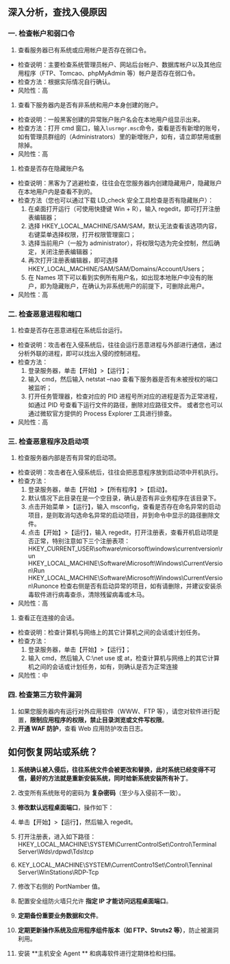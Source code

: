 ## 深入分析，查找入侵原因
### 一. 检查帐户和弱口令
1. 查看服务器已有系统或应用帐户是否存在弱口令。
 - 检查说明：主要检查系统管理员帐户、网站后台帐户、数据库帐户以及其他应用程序（FTP、Tomcao、phpMyAdmin 等）帐户是否存在弱口令。
 - 检查方法：根据实际情况自行确认。
 - 风险性：高

1. 查看下服务器内是否有非系统和用户本身创建的账户。
 - 检查说明：一般黑客创建的异常账户账户名会在本地用户组显示出来。
 - 检查方法：打开 cmd 窗口，输入`lusrmgr.msc`命令，查看是否有新增的账号，如有管理员群组的（Administrators）里的新增账户，如有，请立即禁用或删除掉。
 - 风险性：高

1. 检查是否存在隐藏账户名
 - 检查说明：黑客为了逃避检查，往往会在您服务器内创建隐藏用户，隐藏账户在本地用户内是查看不到的。
 - 检查方法（您也可以通过下载 LD_check 安全工具检查是否有隐藏账户）：
     1. 在桌面打开运行（可使用快捷键 Win + R），输入 regedit，即可打开注册表编辑器；
     1. 选择 HKEY_LOCAL_MACHINE/SAM/SAM，默认无法查看该选项内容，右键菜单选择权限，打开权限管理窗口；
     1. 选择当前用户（一般为 administrator），将权限勾选为完全控制，然后确定，关闭注册表编辑器；
     1. 再次打开注册表编辑器，即可选择 HKEY_LOCAL_MACHINE/SAM/SAM/Domains/Account/Users；
     1. 在 Names 项下可以看到实例所有用户名，如出现本地账户中没有的账户，即为隐藏账户，在确认为非系统用户的前提下，可删除此用户。    
 - 风险性：高

### 二. 检查恶意进程和端口
1. 检查是否存在恶意进程在系统后台运行。
 - 检查说明：攻击者在入侵系统后，往往会运行恶意进程与外部进行通信，通过分析外联的进程，即可以找出入侵的控制进程。
 - 检查方法：
     1. 登录服务器，单击【开始】>【运行】；
     1. 输入 cmd，然后输入 netstat –nao 查看下服务器是否有未被授权的端口被监听；
     1. 打开任务管理器，检查对应的 PID 进程号所对应的进程是否为正常进程，如通过 PID 号查看下运行文件的路径，删除对应路径文件。 或者您也可以通过微软官方提供的 Process Explorer 工具进行排查。
 - 风险性：高


### 三. 检查恶意程序及启动项
1. 检查服务器内部是否有异常的启动项。
 - 检查说明：攻击者在入侵系统后，往往会把恶意程序放到启动项中开机执行。
 - 检查方法：
     1. 登录服务器，单击【开始】>【所有程序】>【启动】。
     1. 默认情况下此目录在是一个空目录，确认是否有非业务程序在该目录下。
     1. 点击开始菜单 >【运行】，输入 msconfig，查看是否存在命名异常的启动项目，是则取消勾选命名异常的启动项目，并到命令中显示的路径删除文件。
     1. 点击【开始】>【运行】，输入 regedit，打开注册表，查看开机启动项是否正常，特别注意如下三个注册表项：
        HKEY_CURRENT_USER\software\micorsoft\windows\currentversion\run
        HKEY_LOCAL_MACHINE\Software\Microsoft\Windows\CurrentVersion\Run
        HKEY_LOCAL_MACHINE\Software\Microsoft\Windows\CurrentVersion\Runonce
    检查右侧是否有启动异常的项目，如有请删除，并建议安装杀毒软件进行病毒查杀，清除残留病毒或木马。
 - 风险性：高

1. 查看正在连接的会话。
 - 检查说明：检查计算机与网络上的其它计算机之间的会话或计划任务。
 - 检查方法：        
     1. 登录服务器，单击【开始】>【运行】；
     1. 输入 cmd，然后输入 C:\net use 或 at，检查计算机与网络上的其它计算机之间的会话或计划任务，如有，则确认是否为正常连接
- 风险性：中

### 四. 检查第三方软件漏洞
1. 如果您服务器内有运行对外应用软件（WWW、FTP 等），请您对软件进行配置，**限制应用程序的权限，禁止目录浏览或文件写权限**。
1. **开通 WAF 防护**，查看 Web 应用防护攻击日志。

## 如何恢复网站或系统？
1. **系统确认被入侵后，往往系统文件会被更改和替换，此时系统已经变得不可信，最好的方法就是重新安装系统，同时给新系统安装所有补丁**。

1. 改变所有系统账号的密码为 **复杂密码**（至少与入侵前不一致）。

1. **修改默认远程桌面端口**，操作如下：
 1. 单击【开始】>【运行】，然后输入 regedit。
 2. 打开注册表，进入如下路径： HKEY_LOCAL_MACHINE\SYSTEM\CurrentControlSet\Control\Terminal Server\Wds\rdpwd\Tds\tcp
 3. KEY_LOCAL_MACHINE\SYSTEM\CurrentContro1Set\Control\Tenninal Server\WinStations\RDP-Tcp
 4. 修改下右侧的 PortNamber 值。

1. 配置安全组防火墙只允许 **指定 IP 才能访问远程桌面端口**。

1. **定期备份重要业务数据和文件**。

1. **定期更新操作系统及应用程序组件版本（如 FTP、Struts2 等）**，防止被漏洞利用。

1. 安装 **主机安全 Agent ** 和病毒软件进行定期体检和扫描。
